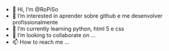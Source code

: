 - 👋 Hi, I’m @RoPiSo
- 👀 I’m interested in  aprender sobre  github e me desenvolver profissionalmente
- 🌱 I’m currently learning python, html 5 e css
- 💞️ I’m looking to collaborate on ...
- 📫 How to reach me ...

<!---
RoPiSo/RoPiSo is a ✨ special ✨ repository because its `README.md` (this file) appears on your GitHub profile.
You can click the Preview link to take a look at your changes.
--->
